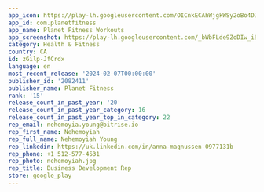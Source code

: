 ```yaml
---
app_icon: https://play-lh.googleusercontent.com/OICnkECAhWjgkWSy2oBo4DJVE1myjJ5TC1YfdQJi6MMPQgEHvyg2YbuSnM4ENJy1t1ok
app_id: com.planetfitness
app_name: Planet Fitness Workouts
app_screenshot: https://play-lh.googleusercontent.com/_bWbFLde9ZoDIw_iShIwaHljpjisCumxJxIaasWdYuvVZ6xkcof3HQgEE6mmaK6rQoQ
category: Health & Fitness
country: CA
id: zGilp-JfCrdx
language: en
most_recent_release: '2024-02-07T00:00:00'
publisher_id: '2082411'
publisher_name: Planet Fitness
rank: '15'
release_count_in_past_year: '20'
release_count_in_past_year_category: 16
release_count_in_past_year_top_in_category: 22
rep_email: nehemoyia.young@bitrise.io
rep_first_name: Nehemoyiah
rep_full_name: Nehemoyiah Young
rep_linkedin: https://uk.linkedin.com/in/anna-magnussen-0977131b
rep_phone: +1 512-577-4531
rep_photo: nehemoyiah.jpg
rep_title: Business Development Rep
store: google_play
---
```

